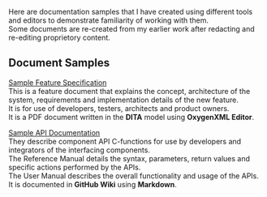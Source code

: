 Here are documentation samples that I have created using different tools and editors to demonstrate familiarity of working with them.   
Some documents are re-created from my earlier work after redacting and re-editing proprietory content.

## Document Samples 
[Sample Feature Specification](https://raw.githubusercontent.com/marie13-test/user-assistance-marie/main/USB_Feature_Doc.pdf)   
This is a feature document that explains the concept, architecture of the system, requirements and implementation details of the new feature.   
It is for use of developers, testers, architects and product owners.   
It is a PDF document written in the **DITA** model using **OxygenXML Editor**.   


[Sample API Documentation](https://github.com/marie13-test/user-assistance-marie/wiki/Sample-API-reference-and-user-manuals)   
They describe component API C-functions for use by developers and integrators of the interfacing components.   
The Reference Manual details the syntax, parameters, return values and specific actions performed by the APIs.   
The User Manual describes the overall functionality and usage of the APIs.   
It is documented in **GitHub Wiki** using **Markdown**.   







